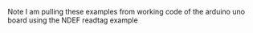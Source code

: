 Note I am pulling these examples from working code of the arduino uno board using the NDEF readtag example
